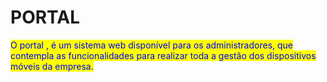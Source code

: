# PORTAL

<mark style="color:blue;">O portal , é um sistema web disponível para os administradores, que contempla as funcionalidades para realizar toda a gestão dos dispositivos móveis da empresa.</mark>
